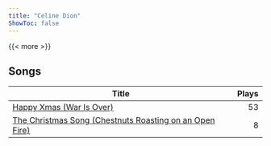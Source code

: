 ```yaml
---
title: "Celine Dion"
ShowToc: false
---
```


{{< more >}}

## Songs
Title | Plays 
----- | -----: 
[Happy Xmas (War Is Over)](/songs/happy-xmas-war-is-over) | 53
[The Christmas Song (Chestnuts Roasting on an Open Fire)](/songs/the-christmas-song-chestnuts-roasting-on-an-open-fire) | 8

